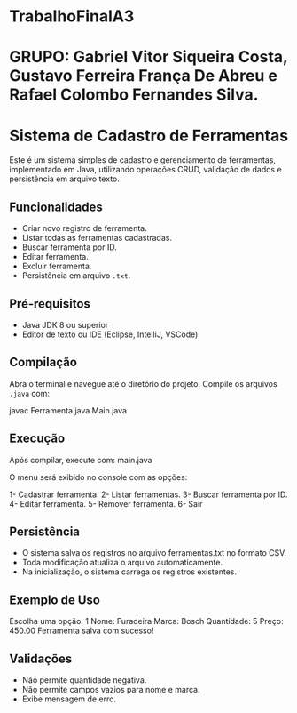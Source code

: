 # TrabalhoFinalA3 
# GRUPO: Gabriel Vitor Siqueira Costa, Gustavo Ferreira França De Abreu e Rafael Colombo Fernandes Silva. 
# Sistema de Cadastro de Ferramentas

Este é um sistema simples de cadastro e gerenciamento de ferramentas, implementado em Java, utilizando operações CRUD, validação de dados e persistência em arquivo texto.

## Funcionalidades

- Criar novo registro de ferramenta.
- Listar todas as ferramentas cadastradas.
- Buscar ferramenta por ID.
- Editar ferramenta.
- Excluir ferramenta.
- Persistência em arquivo `.txt`.

## Pré-requisitos

- Java JDK 8 ou superior
- Editor de texto ou IDE (Eclipse, IntelliJ, VSCode)

## Compilação

Abra o terminal e navegue até o diretório do projeto. Compile os arquivos `.java` com:

javac Ferramenta.java Main.java


## Execução

Após compilar, execute com:
main.java 

O menu será exibido no console com as opções:

1- Cadastrar ferramenta.
2- Listar ferramentas.
3- Buscar ferramenta por ID.
4- Editar ferramenta.
5- Remover ferramenta. 
6- Sair

## Persistência

- O sistema salva os registros no arquivo ferramentas.txt no formato CSV.
- Toda modificação atualiza o arquivo automaticamente.
- Na inicialização, o sistema carrega os registros existentes.

## Exemplo de Uso

Escolha uma opção: 1
 Nome: Furadeira
 Marca: Bosch
 Quantidade: 5
 Preço: 450.00
Ferramenta salva com sucesso!

## Validações
- Não permite quantidade negativa.
- Não permite campos vazios para nome e marca.
- Exibe mensagem de erro.
